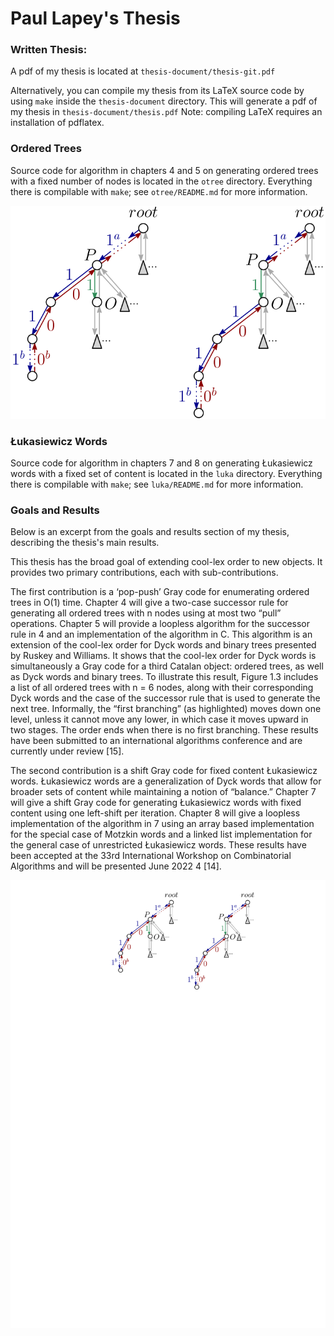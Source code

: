 
# Paul Lapey's Thesis

### Written Thesis: 

A pdf of my thesis is located at `thesis-document/thesis-git.pdf`

Alternatively, you can compile my thesis from its LaTeX source code by using `make` inside the `thesis-document` directory.  This will generate a pdf of my thesis in `thesis-document/thesis.pdf` Note: compiling LaTeX requires an installation of pdflatex.

### Ordered Trees

Source code for algorithm in chapters 4 and 5 on generating ordered trees with a fixed number of nodes is located in the `otree` directory.  Everything there is compilable with `make`; see `otree/README.md` for more information.


![ordered trees](./treepulldown.svg)


### Łukasiewicz Words

Source code for algorithm in chapters 7 and 8 on generating Łukasiewicz words with a fixed set of content is located in the `luka` directory.  Everything there is compilable with `make`; see `luka/README.md` for more information.

### Goals and Results

Below is an excerpt from the goals and results section of my thesis, describing the thesis's main results.

This thesis has the broad goal of extending cool-lex order to new objects. It provides two primary
contributions, each with sub-contributions.

The first contribution is a ‘pop-push’ Gray code for enumerating ordered trees in O(1) time. Chapter 4 will give a two-case successor rule for generating all ordered trees with n nodes using at most
two “pull” operations. Chapter 5 will provide a loopless algorithm for the successor rule in 4 and an
implementation of the algorithm in C. This algorithm is an extension of the cool-lex order for Dyck
words and binary trees presented by Ruskey and Williams. It shows that the cool-lex order for Dyck
words is simultaneously a Gray code for a third Catalan object: ordered trees, as well as Dyck words
and binary trees. To illustrate this result, Figure 1.3 includes a list of all ordered trees with n = 6
nodes, along with their corresponding Dyck words and the case of the successor rule that is used to
generate the next tree. Informally, the “first branching” (as highlighted) moves down one level, unless
it cannot move any lower, in which case it moves upward in two stages. The order ends when there is
no first branching. These results have been submitted to an international algorithms conference and
are currently under review [15].

The second contribution is a shift Gray code for fixed content Łukasiewicz words. Łukasiewicz words are a generalization of Dyck words that allow for broader sets of content while maintaining a notion of “balance.”
Chapter 7 will give a shift Gray code for generating Łukasiewicz words with fixed content using one
left-shift per iteration. Chapter 8 will give a loopless implementation of the algorithm in 7 using an
array based implementation for the special case of Motzkin words and a linked list implementation
for the general case of unrestricted Łukasiewicz words. These results have been accepted at the 33rd
International Workshop on Combinatorial Algorithms and will be presented June 2022 4
[14].

<html>
<head>
<!-- <style> -->
<!-- img { -->
<!--   background-color: #FFFFFF; -->
<!-- } -->
<!-- </style> -->
</head>
<body>
<p align="left" style="background-color: #FFFFFF"><img src="treepulldown-1.png" style="background-color: #F00FFF"/></p>
</body>
</html>
